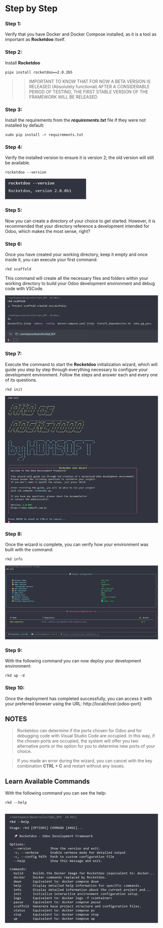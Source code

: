# Step by Step

### Step 1:

Verify that you have Docker and Docker Compose installed, as it is a tool as important as **Rocketdoo** itself.

### Step 2:

Install **Rocketdoo**

~~~~
pipx install rocketdoo==2.0.2b5
~~~~

>> IMPORTANT TO KNOW THAT FOR NOW A BETA VERSION IS RELEASED (Absolutely functional)
>> AFTER A CONSIDERABLE PERIOD OF TESTING, THE FIRST STABLE VERSION OF THE FRAMEWORK WILL BE RELEASED

<!-- ![rocketdoo-docs-img](../img/rkd-beta6.png) -->


### Step 3:

Install the requirements from the ***requirements.txt*** file if they were not installed by default:

~~~
sudo pip install -r requirements.txt
~~~

### Step 4:

Verify the installed version to ensure it is version 2; the old version will still be available.

~~~~
rocketdoo --version
~~~~


![rocketdoo-docs-img](../img/rkd-versionado.png)

### Step 5:

Now you can create a directory of your choice to get started. However, it is recommended that your directory reference
a development intended for Odoo, which makes the most sense, right?


### Step 6:

Once you have created your working directory, keep it empty and once inside it, you can execute your first command:

~~~~
rkd scaffold
~~~~
This command will create all the necessary files and folders within your working directory to build your 
Odoo development environment and debug code with VSCode.



![rocketdoo-img-5](../img/rkd-scaffold.png)

### Step 7:

Execute the command to start the **Rocketdoo** initialization wizard, which will guide you step by step through everything 
necessary to configure your development environment. 
Follow the steps and answer each and every one of its questions.

~~~
rkd init
~~~

![rocketdoo-img-5](../img/rkd-init.png)


### Step 8:

Once the wizard is complete, you can verify how your environment was built with the command:

~~~~
rkd info
~~~~

![rocketdoo-img-5](../img/rkd-info.png)

### Step 9:

With the following command you can now deploy your development environment:

~~~~
rkd up -d
~~~~

### Step 10:

Once the deployment has completed successfully, you can access it with your preferred browser using the URL:
http://localchost:{odoo-port}


## NOTES 

> Rocketdoo can determine if the ports chosen for Odoo and for debugging code with Visual Studio Code are 
occupied. In this way, if the chosen ports are occupied, the system will offer you two alternative ports
or the option for you to determine new ports of your choice.

> If you made an error during the wizard, you can cancel with the key combination **CTRL + C** and restart
without any issues.


## Learn Available Commands

With the following command you can see the help: 

~~~~
rkd --help
~~~~

![rocketdoo-img-5](../img/rkd-help.png)
---